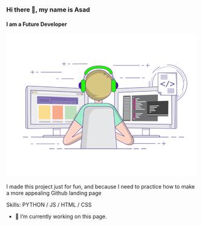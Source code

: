 ### Hi there 👋, my name is Asad
#### I am a Future Developer

![](https://github.com/Abugosh94/Abugosh94/blob/main/Kind%20of.gif)

I made this project just for fun, and because I need to practice how to make a more appealing Github landing page

Skills: PYTHON / JS / HTML / CSS

- 🔭 I’m currently working on this page. 






<!--
**Abugosh94/Abugosh94** is a ✨ _special_ ✨ repository because its `README.md` (this file) appears on your GitHub profile.

Here are some ideas to get you started:

- 🔭 I’m currently working on ...
- 🌱 I’m currently learning ...
- 👯 I’m looking to collaborate on ...
- 🤔 I’m looking for help with ...
- 💬 Ask me about ...
- 📫 How to reach me: ...
- 😄 Pronouns: ...
- ⚡ Fun fact: ...
-->

